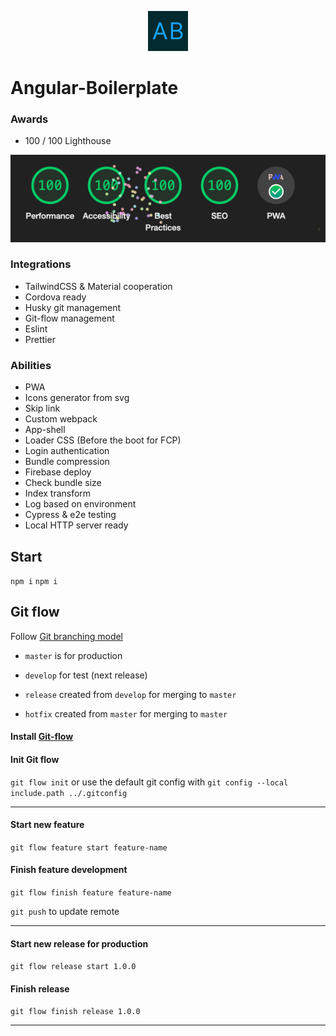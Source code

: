 <p align="center">
<img src="src/assets/imgs/logo.svg" width="64" alt="Logo" />
</p>

# Angular-Boilerplate


### Awards
- 100 / 100 Lighthouse

![img.png](src/assets/imgs/README/lighthouse-100.png)

### Integrations 
- TailwindCSS & Material cooperation
- Cordova ready
- Husky git management
- Git-flow management
- Eslint
- Prettier

### Abilities
- PWA
- Icons generator from svg
- Skip link
- Custom webpack
- App-shell
- Loader CSS (Before the boot for FCP)
- Login authentication
- Bundle compression
- Firebase deploy
- Check bundle size
- Index transform
- Log based on environment
- Cypress & e2e testing
- Local HTTP server ready




## Start

`npm i`
`npm i`

## Git flow

Follow [Git branching model](https://nvie.com/posts/a-successful-git-branching-model/)

- `master` is for production
- `develop` for test (next release)


- `release` created from `develop` for merging to `master`
- `hotfix` created from `master` for merging to `master`

#### Install [Git-flow](https://github.com/nvie/gitflow/wiki/Installation)

#### Init Git flow

`git flow init` or use the default git config with `git config --local include.path ../.gitconfig`

---

#### Start new feature

`git flow feature start feature-name`

#### Finish feature development

`git flow finish feature feature-name`

`git push` to update remote

---

#### Start new release for production

`git flow release start 1.0.0`

#### Finish release

`git flow finish release 1.0.0`

---
